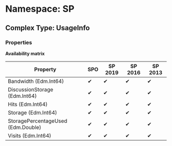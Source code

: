 # Namespace: SP

## Complex Type: UsageInfo

### Properties

**Availability matrix**

Property | SPO | SP 2019 | SP 2016 | SP 2013
----------|-----|---------|---------|--------
Bandwidth (Edm.Int64) | ✔ | ✔ | ✔ | ✔
DiscussionStorage (Edm.Int64) | ✔ | ✔ | ✔ | ✔
Hits (Edm.Int64) | ✔ | ✔ | ✔ | ✔
Storage (Edm.Int64) | ✔ | ✔ | ✔ | ✔
StoragePercentageUsed (Edm.Double) | ✔ | ✔ | ✔ | ✔
Visits (Edm.Int64) | ✔ | ✔ | ✔ | ✔
